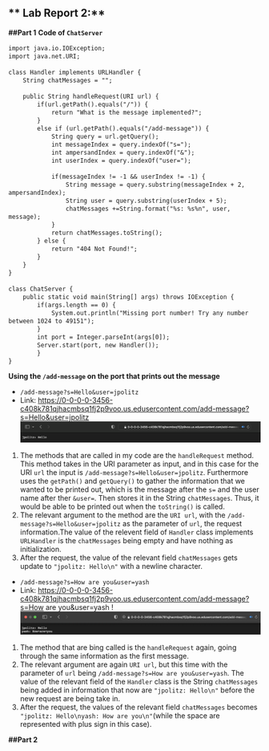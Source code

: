 ** Lab Report 2:**
---
**##Part 1**
**Code of `ChatServer`**
```
import java.io.IOException;
import java.net.URI;

class Handler implements URLHandler {
    String chatMessages = "";

    public String handleRequest(URI url) {
        if(url.getPath().equals("/")) {
            return "What is the message implemented?";
        }
        else if (url.getPath().equals("/add-message")) {
            String query = url.getQuery();
            int messageIndex = query.indexOf("s=");
            int ampersandIndex = query.indexOf("&");
            int userIndex = query.indexOf("user=");

            if(messageIndex != -1 && userIndex != -1) {
                String message = query.substring(messageIndex + 2, ampersandIndex);
                String user = query.substring(userIndex + 5);
                chatMessages +=String.format("%s: %s%n", user, message);
            }
            return chatMessages.toString();
        } else {
            return "404 Not Found!";
        }
    }
}

class ChatServer {
    public static void main(String[] args) throws IOException {
        if(args.length == 0) {
            System.out.println("Missing port number! Try any number between 1024 to 49151");
        }
        int port = Integer.parseInt(args[0]);
        Server.start(port, new Handler());
        }
}
```

**Using the `/add-message` on the port that prints out the message**
* `/add-message?s=Hello&user=jpolitz`
* Link: https://0-0-0-0-3456-c408k781qjhacmbsq1fj2p9voo.us.edusercontent.com/add-message?s=Hello&user=jpolitz
![Image](messageHello.png)
1. The methods that are called in my code are the `handleRequest` method. This method takes in the URI parameter as input, and in this case for the URI `url` the input is `/add-message?s=Hello&user=jpolitz`. Furthermore uses the `getPath()` and `getQuery()` to gather the information that we wanted to be printed out, which is the message after the `s=` and the user name after ther `&user=`. Then stores it in the String `chatMessages`. Thus, it would be able to be printed out when the `toString()` is called.
2. The relevant argument to the method are the `URI url`, with the `/add-message?s=Hello&user=jpolitz` as the parameter of `url`, the request information.The value of the relevent field of `Handler` class implements `URLHandler` is the `chatMessages` being empty and have nothing as initialization.
3. After the request, the value of the relevant field `chatMessages` gets update to `"jpolitz: Hello\n"` with a newline character.
   
* `/add-message?s=How are you&user=yash`
* Link: https://0-0-0-0-3456-c408k781qjhacmbsq1fj2p9voo.us.edusercontent.com/add-message?s=How are you&user=yash
!![Image](messageHow.png)
1. The method that are bing called is the `handleRequest` again, going through the same information as the first message.
2. The relevant argument are again `URI url`, but this time with the parameter of `url` being `/add-message?s=How are you&user=yash`. The value of the relevant field of the `Handler` class is the String `chatMessages` being added in information that now are `"jpolitz: Hello\n"` before the new request are being take in.
3. After the request, the values of the relevant field `chatMessages` becomes `"jpolitz: Hello\nyash: How are you\n"`(while the space are represented with plus sign in this case).

**##Part 2**
